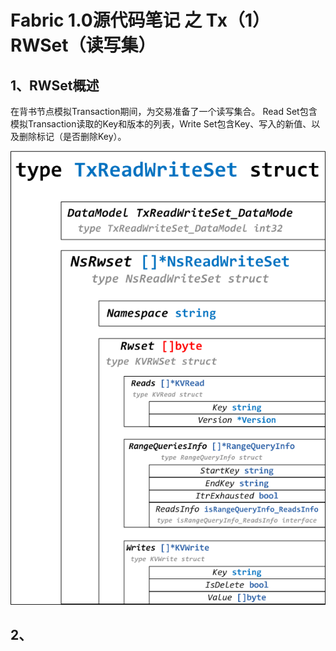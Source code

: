 # Fabric 1.0源代码笔记 之 Tx（1）RWSet（读写集）

## 1、RWSet概述

在背书节点模拟Transaction期间，为交易准备了一个读写集合。
Read Set包含模拟Transaction读取的Key和版本的列表，Write Set包含Key、写入的新值、以及删除标记（是否删除Key）。

![](rwset.png)

## 2、
